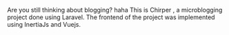Are you still thinking about blogging? haha
This is Chirper , a microblogging project done using Laravel.
The frontend of the project was implemented using InertiaJs and Vuejs.


